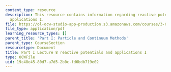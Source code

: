 ```yaml
---
content_type: resource
description: This resource contains information regarding reactive potentials and
  applications I.
file: https://ol-ocw-studio-app-production.s3.amazonaws.com/courses/3-021j-introduction-to-modeling-and-simulation-spring-2012/19c48e4580d7a7d52b0cfd6bdb719e02_MIT3_021JS12_P1_L8.pdf
file_type: application/pdf
learning_resource_types: []
parent_title: 'Part I: Particle and Continuum Methods'
parent_type: CourseSection
resourcetype: Document
title: Part I Lecture 8 reactive potentials and applications I
type: OCWFile
uid: 19c48e45-80d7-a7d5-2b0c-fd6bdb719e02
---
```

